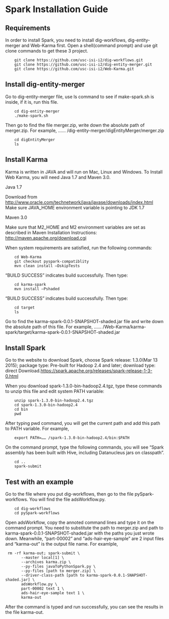 # Spark Installation Guide


## Requirements

In order to install Spark, you need to install dig-workflows, dig-entity-merger and Web-Karma first.
Open a shell(command prompt) and use git clone commands to get these 3 project.

```
	git clone https://github.com/usc-isi-i2/dig-workflows.git
	git clone https://github.com/usc-isi-i2/dig-entity-merger.git
	git clone https://github.com/usc-isi-i2/Web-Karma.git
```

## Install dig-entity-merger

Go to dig-entity-merger file, use ls command to see if make-spark.sh is inside, if it is, run this file.

```
	cd dig-entity-merger
	./make-spark.sh
```

Then go to find the file merger.zip, write down the absolute path of merger.zip. For example, …… /dig-entity-merger/digEntityMerger/merger.zip

```
	cd digEntityMerger
	ls
```
  

## Install Karma

Karma is written in JAVA and will run on Mac, Linux and Windows. To Install Web Karma, you will need Java 1.7 and Maven 3.0.

Java 1.7

Download from http://www.oracle.com/technetwork/java/javase/downloads/index.html
Make sure JAVA_HOME environment variable is pointing to JDK 1.7

Maven 3.0

Make sure that M2_HOME and M2 environment variables are set as described in Maven Installation Instructions: http://maven.apache.org/download.cgi

When system requirements are satisfied, run the following commands:

```
	cd Web-Karma
	git checkout pyspark-compatiblity
	mvn clean install –DskipTests
```


“BUILD SUCCESS” indicates build successfully. Then type:


```
	cd karma-spark
	mvn install –Pshaded
```

“BUILD SUCCESS” indicates build successfully. Then type:

```
	cd target
	ls
```


Go to find the karma-spark-0.0.1-SNAPSHOT-shaded.jar file and write down the absolute path of this file. For example,
…… /Web-Karma/karma-spark/target/karma-spark-0.0.1-SNAPSHOT-shaded.jar


  
## Install Spark

Go to the website to download Spark, choose  Spark release: 1.3.0(Mar 13 2015); package type: Pre-built for Hadoop 2.4 and later; download type: direct Download.https://spark.apache.org/releases/spark-release-1-3-0.html
  
When you download spark-1.3.0-bin-hadoop2.4.tgz, type these commands to unzip this file and edit system PATH variable:

```
	unzip spark-1.3.0-bin-hadoop2.4.tgz
	cd spark-1.3.0-bin-hadoop2.4
	cd bin
	pwd
```

After typing pwd command, you will get the current path and add this path to PATH variable. For example,

```
	export PATH=…… /spark-1.3.0-bin-hadoop2.4/bin:$PATH
```


On the command prompt, type the following commands, you will see “Spark assembly has been built with Hive, including Datanucleus jars on classpath”.

```
	cd ..
	spark-submit
```


## Test with an example

Go to the file where you put dig-workflows, then go to the file pySpark-workflows. You will find the file adsWorkflow.py.


```
	cd dig-workflows
	cd pySpark-workflows
```


Open adsWorkflow, copy the annoted command lines and type it on the command prompt. You need to substitute the path to merger.zip and path to karma-spark-0.0.1-SNAPSHOT-shaded.jar with the paths you just wrote down. Meanwhile, “part-00002” and “ads-hair-eye-sample” are 2 input files and “karma-out” is the output file name. For examlple,


```
 rm -rf karma-out; spark-submit \
       --master local[1] \
       --archives karma.zip \
       --py-files javaToPythonSpark.py \
       --py-files [path to merger.zip] \
       --driver-class-path [path to karma-spark-0.0.1-SNAPSHOT-shaded.jar] \
       adsWorkflow.py \
       part-00002 text 1 \
       ads-hair-eye-sample text 1 \
       karma-out
```

After the command is typed and run successfully, you can see the results in the file karma-out.
